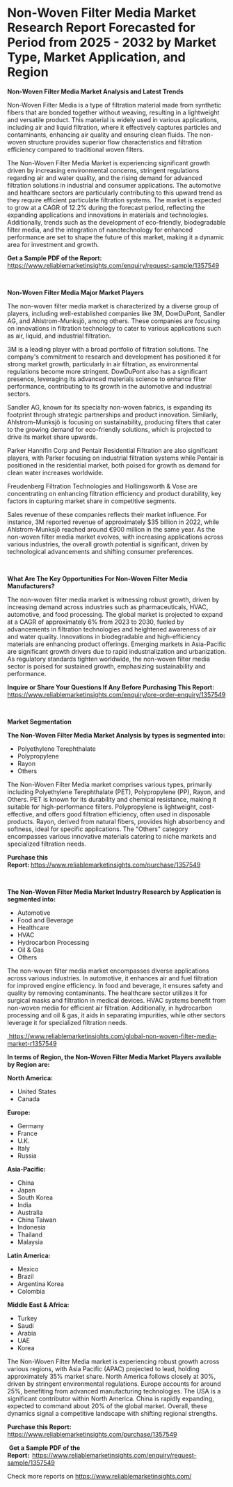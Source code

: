 <p><h1>Non-Woven Filter Media Market Research Report Forecasted for Period from 2025 -  2032 by Market Type, Market Application, and Region</h1></p><p><strong>Non-Woven Filter Media Market Analysis and Latest Trends</strong></p>
<p><p>Non-Woven Filter Media is a type of filtration material made from synthetic fibers that are bonded together without weaving, resulting in a lightweight and versatile product. This material is widely used in various applications, including air and liquid filtration, where it effectively captures particles and contaminants, enhancing air quality and ensuring clean fluids. The non-woven structure provides superior flow characteristics and filtration efficiency compared to traditional woven filters.</p><p>The Non-Woven Filter Media Market is experiencing significant growth driven by increasing environmental concerns, stringent regulations regarding air and water quality, and the rising demand for advanced filtration solutions in industrial and consumer applications. The automotive and healthcare sectors are particularly contributing to this upward trend as they require efficient particulate filtration systems. The market is expected to grow at a CAGR of 12.2% during the forecast period, reflecting the expanding applications and innovations in materials and technologies. Additionally, trends such as the development of eco-friendly, biodegradable filter media, and the integration of nanotechnology for enhanced performance are set to shape the future of this market, making it a dynamic area for investment and growth.</p></p>
<p><strong>Get a Sample PDF of the Report:&nbsp;</strong> <a href="https://www.reliablemarketinsights.com/enquiry/request-sample/1357549?utm_campaign=2100&utm_medium=2&utm_source=Github&utm_content=ia&utm_term=01022025&utm_id=non-woven-filter-media">https://www.reliablemarketinsights.com/enquiry/request-sample/1357549</a></p>
<p>&nbsp;</p>
<p><strong>Non-Woven Filter Media Major Market Players</strong></p>
<p><p>The non-woven filter media market is characterized by a diverse group of players, including well-established companies like 3M, DowDuPont, Sandler AG, and Ahlstrom-Munksjö, among others. These companies are focusing on innovations in filtration technology to cater to various applications such as air, liquid, and industrial filtration.</p><p>3M is a leading player with a broad portfolio of filtration solutions. The company's commitment to research and development has positioned it for strong market growth, particularly in air filtration, as environmental regulations become more stringent. DowDuPont also has a significant presence, leveraging its advanced materials science to enhance filter performance, contributing to its growth in the automotive and industrial sectors.</p><p>Sandler AG, known for its specialty non-woven fabrics, is expanding its footprint through strategic partnerships and product innovation. Similarly, Ahlstrom-Munksjö is focusing on sustainability, producing filters that cater to the growing demand for eco-friendly solutions, which is projected to drive its market share upwards.</p><p>Parker Hannifin Corp and Pentair Residential Filtration are also significant players, with Parker focusing on industrial filtration systems while Pentair is positioned in the residential market, both poised for growth as demand for clean water increases worldwide.</p><p>Freudenberg Filtration Technologies and Hollingsworth & Vose are concentrating on enhancing filtration efficiency and product durability, key factors in capturing market share in competitive segments.</p><p>Sales revenue of these companies reflects their market influence. For instance, 3M reported revenue of approximately $35 billion in 2022, while Ahlstrom-Munksjö reached around €900 million in the same year. As the non-woven filter media market evolves, with increasing applications across various industries, the overall growth potential is significant, driven by technological advancements and shifting consumer preferences.</p></p>
<p>&nbsp;</p>
<p><strong>What Are The Key Opportunities For Non-Woven Filter Media Manufacturers?</strong></p>
<p><p>The non-woven filter media market is witnessing robust growth, driven by increasing demand across industries such as pharmaceuticals, HVAC, automotive, and food processing. The global market is projected to expand at a CAGR of approximately 6% from 2023 to 2030, fueled by advancements in filtration technologies and heightened awareness of air and water quality. Innovations in biodegradable and high-efficiency materials are enhancing product offerings. Emerging markets in Asia-Pacific are significant growth drivers due to rapid industrialization and urbanization. As regulatory standards tighten worldwide, the non-woven filter media sector is poised for sustained growth, emphasizing sustainability and performance.</p></p>
<p><strong>Inquire or Share Your Questions If Any Before Purchasing This Report:</strong> <a href="https://www.reliablemarketinsights.com/enquiry/pre-order-enquiry/1357549?utm_campaign=2100&utm_medium=2&utm_source=Github&utm_content=ia&utm_term=01022025&utm_id=non-woven-filter-media">https://www.reliablemarketinsights.com/enquiry/pre-order-enquiry/1357549</a></p>
<p>&nbsp;</p>
<p><strong>Market Segmentation</strong></p>
<p><strong>The Non-Woven Filter Media Market Analysis by types is segmented into:</strong></p>
<p><ul><li>Polyethylene Terephthalate</li><li>Polypropylene</li><li>Rayon</li><li>Others</li></ul></p>
<p><p>The Non-Woven Filter Media market comprises various types, primarily including Polyethylene Terephthalate (PET), Polypropylene (PP), Rayon, and Others. PET is known for its durability and chemical resistance, making it suitable for high-performance filters. Polypropylene is lightweight, cost-effective, and offers good filtration efficiency, often used in disposable products. Rayon, derived from natural fibers, provides high absorbency and softness, ideal for specific applications. The "Others" category encompasses various innovative materials catering to niche markets and specialized filtration needs.</p></p>
<p><strong>Purchase this Report:&nbsp;</strong><a href="https://www.reliablemarketinsights.com/purchase/1357549?utm_campaign=2100&utm_medium=2&utm_source=Github&utm_content=ia&utm_term=01022025&utm_id=non-woven-filter-media">https://www.reliablemarketinsights.com/purchase/1357549</a></p>
<p>&nbsp;</p>
<p><strong>The Non-Woven Filter Media Market Industry Research by Application is segmented into:</strong></p>
<p><ul><li>Automotive</li><li>Food and Beverage</li><li>Healthcare</li><li>HVAC</li><li>Hydrocarbon Processing</li><li>Oil & Gas</li><li>Others</li></ul></p>
<p><p>The non-woven filter media market encompasses diverse applications across various industries. In automotive, it enhances air and fuel filtration for improved engine efficiency. In food and beverage, it ensures safety and quality by removing contaminants. The healthcare sector utilizes it for surgical masks and filtration in medical devices. HVAC systems benefit from non-woven media for efficient air filtration. Additionally, in hydrocarbon processing and oil & gas, it aids in separating impurities, while other sectors leverage it for specialized filtration needs.</p></p>
<p><a href="https://www.reliablemarketinsights.com/global-non-woven-filter-media-market-r1357549?utm_campaign=2100&utm_medium=2&utm_source=Github&utm_content=ia&utm_term=01022025&utm_id=non-woven-filter-media">&nbsp;https://www.reliablemarketinsights.com/global-non-woven-filter-media-market-r1357549</a></p>
<p><strong>In terms of Region, the Non-Woven Filter Media Market Players available by Region are:</strong></p>
<p>
    <p> <strong> North America: </strong>
        <ul>
            <li>United States</li>
            <li>Canada</li>
        </ul>
        </p> 
    <p> <strong> Europe: </strong>
        <ul>
            <li>Germany</li>
            <li>France</li>
            <li>U.K.</li>
            <li>Italy</li>
            <li>Russia</li>
        </ul>
        </p> 
    <p> <strong> Asia-Pacific: </strong>
        <ul>
            <li>China</li>
            <li>Japan</li>
            <li>South Korea</li>
            <li>India</li>
            <li>Australia</li>
            <li>China Taiwan</li>
            <li>Indonesia</li>
            <li>Thailand</li>
            <li>Malaysia</li>
        </ul>
        </p> 
    <p> <strong> Latin America: </strong>
        <ul>
            <li>Mexico</li>
            <li>Brazil</li>
            <li>Argentina Korea</li>
            <li>Colombia</li>
        </ul>
        </p> 
    <p> <strong> Middle East & Africa: </strong>
        <ul>
            <li>Turkey</li>
            <li>Saudi</li>
            <li>Arabia</li>
            <li>UAE</li>
            <li>Korea</li>
        </ul>
    </p>
    </p>
<p><p>The Non-Woven Filter Media market is experiencing robust growth across various regions, with Asia Pacific (APAC) projected to lead, holding approximately 35% market share. North America follows closely at 30%, driven by stringent environmental regulations. Europe accounts for around 25%, benefiting from advanced manufacturing technologies. The USA is a significant contributor within North America. China is rapidly expanding, expected to command about 20% of the global market. Overall, these dynamics signal a competitive landscape with shifting regional strengths.</p></p>
<p><strong>Purchase this Report: </strong><a href="https://www.reliablemarketinsights.com/purchase/1357549?utm_campaign=2100&utm_medium=2&utm_source=Github&utm_content=ia&utm_term=01022025&utm_id=non-woven-filter-media">https://www.reliablemarketinsights.com/purchase/1357549</a></p>
<p>&nbsp;<strong>Get a Sample PDF of the Report:&nbsp;&nbsp;</strong><a href="https://www.reliablemarketinsights.com/enquiry/request-sample/1357549?utm_campaign=2100&utm_medium=2&utm_source=Github&utm_content=ia&utm_term=01022025&utm_id=non-woven-filter-media">https://www.reliablemarketinsights.com/enquiry/request-sample/1357549</a></p>
<p><strong></strong></p>
<p>Check more reports on <a href="https://www.reliablemarketinsights.com/?utm_campaign=2100&utm_medium=2&utm_source=Github&utm_content=ia&utm_term=01022025&utm_id=non-woven-filter-media">https://www.reliablemarketinsights.com/</a></p>